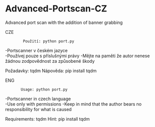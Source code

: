 # Advanced-Portscan-CZ
Advanced port scan with the addition of banner grabbing

 CZE
 
            Použití: python port.py
            
-Portscanner v českém jazyce            
-Používej pouze s příslušnými právy
-Mějte na paměti že autor nenese žádnou zodpovědnost za způsobené škody
 
 Požadavky: tqdm
 Nápověda: pip install tqdm

ENG
  
           Usage: python port.py
           
-Portscanner in czech language           
-Use only with permissions
-Keep in mind that the author bears no responsibility for what is caused
 
 Requirements: tqdm
 Hint: pip install tqdm
